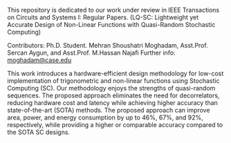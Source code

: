 This repository is dedicated to our work under review in IEEE Transactions on Circuits and Systems I: Regular Papers.
(LQ-SC: Lightweight yet Accurate Design of Non-Linear Functions with Quasi-Random Stochastic Computing)

Contributors: Ph.D. Student. Mehran Shoushatri Moghadam, Asst.Prof. Sercan Aygun, and Asst.Prof. M.Hassan Najafi
Further info: moghadam@case.edu

This work introduces a hardware-efficient design methodology for low-cost implementation of trigonometric and non-linear functions using Stochastic Computing (SC). 
Our methodology enjoys the strengths of quasi-random sequences. 
The proposed approach eliminates the need for decorrelators, reducing hardware cost and latency while achieving higher accuracy than state-of-the-art (SOTA) methods.
The proposed approach can improve area, power, and energy consumption by up to 46%, 67%, and 92%, respectively, while providing a higher or comparable accuracy compared to the SOTA SC designs.
